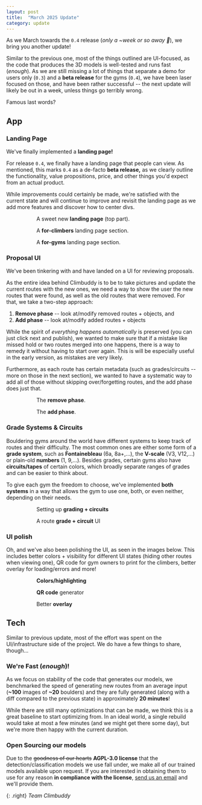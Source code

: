 ```yaml
---
layout: post
title:  "March 2025 Update"
category: update
---
```


As we March towards the `0.4` release (_only a ~week or so away 🤞_), we bring you another update!

Similar to the previous one, most of the things outlined are UI-focused, as the code that produces the 3D models is well-tested and runs fast (_enough_).
As we are still missing a lot of things that separate a demo for users only (`0.3`) and a **beta release** for the gyms (`0.4`), we have been laser focused on those, and have been rather successful -- the next update will likely be out in a week, unless things go terribly wrong.

Famous last words?

<div class="spacer"></div>

## App

### Landing Page

We've finally implemented a <strong>landing page!</strong>

For release `0.4`, we finally have a landing page that people can view.
As mentioned, this marks `0.4` as a de-facto <strong>beta release,</strong> as we clearly outline the functionality, value propositions, price, and other things you'd expect from an actual product.

While improvements could certainly be made, we're satisfied with the current state and will continue to improve and revisit the landing page as we add more features <span class="tiny">and discover how to center divs.</span>

<figure class="figures-wrapper">
<div class="figures-container">
  <figure class="center">
    <img src="/assets/2025-03-landing-page-top.webp" alt="">
    <figcaption>A sweet new <strong>landing page</strong> (top part).</figcaption>
  </figure>
</div>
</figure>
<figure class="figures-wrapper">
<div class="figures-container">
  <figure class="center">
    <img src="/assets/2025-03-landing-page-climbers.webp" alt="">
    <figcaption>A <strong>for-climbers</strong> landing page section.</figcaption>
  </figure>
  <figure class="center">
    <img src="/assets/2025-03-landing-page-gyms.webp" alt="">
    <figcaption>A <strong>for-gyms</strong> landing page section.</figcaption>
  </figure>
</div>
</figure>


### Proposal UI

We've been tinkering with and have landed on a UI for reviewing proposals.

As the entire idea behind Climbuddy is to be to take pictures and update the current routes with the new ones, we need a way to show the user the new routes that were found, as well as the old routes that were removed.
For that, we take a two-step approach:
1. **Remove phase** -- look at/modify removed routes + objects, and
2. **Add phase** -- look at/modify added routes + objects

While the spirit of _everything happens automatically_ is preserved (you can just click next and publish), we wanted to make sure that if a mistake like missed hold or two routes merged into one happens, there is a way to remedy it without having to start over again.
This is will be especially useful in the early version, as mistakes are very likely.

Furthermore, as each route has certain metadata (such as grades/circuits -- more on those in the next section), we wanted to have a systematic way to add all of those without skipping over/forgetting routes, and the add phase does just that.

<figure class="figures-wrapper">
<div class="figures-container">
  <figure class="center">
    <img src="/assets/2025-03-proposal-remove-phase.webp" alt="">
    <figcaption>The <strong>remove phase</strong>.</figcaption>
  </figure>
  <figure class="center">
    <img src="/assets/2025-03-proposal-add-phase.webp" alt="">
    <figcaption>The <strong>add phase</strong>.</figcaption>
  </figure>
</div>
</figure>

### Grade Systems & Circuits

Bouldering gyms around the world have different systems to keep track of routes and their difficulty.
The most common ones are either some form of a **grade system**, such as **Fontainebleau** (6a, 8a+,...), the **V-scale** (V3, V12,...) or plain-old **numbers** (1, 9,...).
Besides grades, certain gyms also have **circuits/tapes** of certain colors, which broadly separate ranges of grades and can be easier to think about.

To give each gym the freedom to choose, we've implemented **both systems** in a way that allows the gym to use one, both, or even neither, depending on their needs.

<figure class="figures-wrapper">
<div class="figures-container">
  <figure class="center">
    <img src="/assets/2025-03-grade-and-circuit-1.webp" alt="">
    <figcaption>Setting up <strong>grading + circuits</strong></figcaption>
  </figure>
  <figure class="center">
    <img src="/assets/2025-03-grade-and-circuit-2.webp" alt="">
    <figcaption>A route <strong>grade + circuit</strong> UI</figcaption>
  </figure>
</div>
</figure>

### UI polish

Oh, and we've also been polishing the UI, as seen in the images below.
This includes better colors + visibility for different UI states (hiding other routes when viewing one), QR code for gym owners to print for the climbers, better overlay for loading/errors and more!

<figure class="figures-wrapper">
<div class="figures-container">
  <figure class="center">
    <img src="/assets/2025-03-random-ui-1.webp" alt="">
    <figcaption><strong>Colors/highlighting</strong></figcaption>
  </figure>
  <figure class="center">
    <img src="/assets/2025-03-random-ui-2.webp" alt="">
    <figcaption><strong>QR code</strong> generator</figcaption>
  </figure>
  <figure class="center">
    <img src="/assets/2025-03-random-ui-3.webp" alt="">
    <figcaption>Better <strong>overlay</strong></figcaption>
  </figure>
</div>
</figure>

## Tech

Similar to previous update, most of the effort was spent on the UI/infrastructure side of the project.
We do have a few things to share, though...

### We're Fast (_enough_)!

As we focus on stability of the code that generates our models, we benchmarked the speed of generating new routes from an average input (**~100** images of **~20** boulders) and they are fully generated (along with a diff compared to the previous state) in approximately **20 minutes**!

While there are still many optimizations that can be made, we think this is a great baseline to start optimizing from.
In an ideal world, a single rebuild would take at most a few minutes (and we might get there some day), but we're more then happy with the current duration.

### Open Sourcing our models

Due to the ~~goodness of our hearts~~ **AGPL-3.0 license** that the detection/classification models we use fall under, we make all of our trained models available upon request.
If you are interested in obtaining them to use for any reason **in compliance with the license**, [send us an email](mailto:contact@climbuddy.com) and we'll provide them.

{: .right}
_Team Climbuddy_
